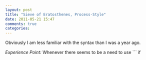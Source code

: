 ```yaml
---
layout: post
title: "Sieve of Eratosthenes, Process-Style"
date: 2011-05-21 15:47
comments: true
categories: 
---
```


Obviously I am less familiar with the syntax than I was a year ago.


_Experience Point:_ Whenever there seems to be a need to use ```
if
``` inside the code, it is better to check if we can use guard instead.


